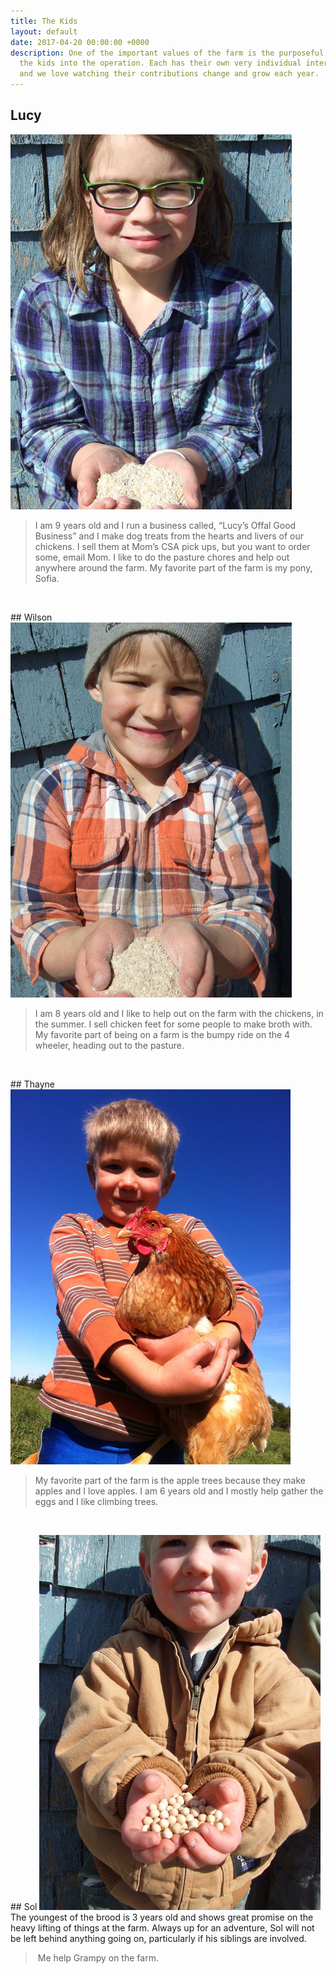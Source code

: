 ```yaml
---
title: The Kids
layout: default
date: 2017-04-20 00:00:00 +0000
description: One of the important values of the farm is the purposeful inclusion of
  the kids into the operation. Each has their own very individual interests and skills
  and we love watching their contributions change and grow each year.
---
```

## Lucy
<img class="image left" src="/images/hog-lucy2-1.jpg">
<blockquote>I am 9 years old and I run a business called, “Lucy’s Offal Good Business” and I make dog treats from the hearts and livers of our chickens.  I sell them at Mom’s CSA pick ups, but you want to order some, email Mom.  I like to do the pasture chores and help out anywhere around the farm.  My favorite part of the farm is my pony, Sofia.  </blockquote>

<div style="clear:both;"></div>
<p>&nbsp;</p>
## Wilson
<img class="image left" src="/images/hog-wilson-1.jpg">
<blockquote>I am 8 years old and I like to help out on the farm with the chickens, in the summer.  I sell chicken feet for some people to make broth with.  My favorite part of being on a farm is the bumpy ride on the 4 wheeler, heading out to the pasture.</blockquote>

<div style="clear:both;"></div>
<p>&nbsp;</p>
## Thayne
<img class="image left" src="/images/chicken-thayne-1.jpg">
<blockquote>My favorite part of the farm is the apple trees because they make apples and I love apples.  I am 6 years old and I mostly help gather the eggs and I like climbing trees.  </blockquote>

<div style="clear:both;"></div>
<p>&nbsp;</p>
## Sol
<img class="image left" src="/images/soybeans-and-sol-SMALL-5.jpg">
The youngest of the brood is 3 years old and shows great promise on the heavy lifting of things at the farm.  Always up for an adventure, Sol will not be left behind anything going on, particularly if his siblings are involved.

<blockquote>&nbsp;Me help Grampy on the farm.</blockquote>
<div style="clear:both;"></div>
